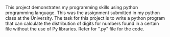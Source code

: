 This project demonstrates my programming skills using python programming language. This was the assignment submitted in my python class at the University. The task for this project is to write a python program that can calculate the distribution of digits for numbers found in a certain file without the use of Py libraries. Refer for ".py" file for the code.
